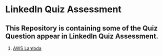 # LinkedIn Quiz Assessment

## This Repository is containing some of the Quiz Question appear in LinkedIn Quiz Assessment. ##


1. [AWS Lambda](https://github.com/yash-sonani/LinkedInQuizAssessment/blob/master/AWS_Lambda.md)

